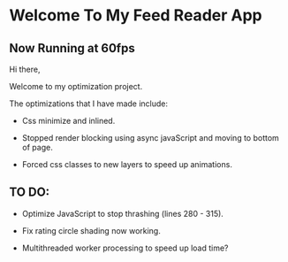 # Welcome To My Feed Reader App
## Now Running at 60fps

Hi there,

Welcome to my optimization project.

The optimizations that I have made include:

* Css minimize and inlined.

* Stopped render blocking using async javaScript and moving to bottom of page.

* Forced css classes to new layers to speed up animations.

## TO DO:

* Optimize JavaScript to stop thrashing (lines 280 - 315).
* Fix rating circle shading now working.

* Multithreaded worker processing to speed up load time?
